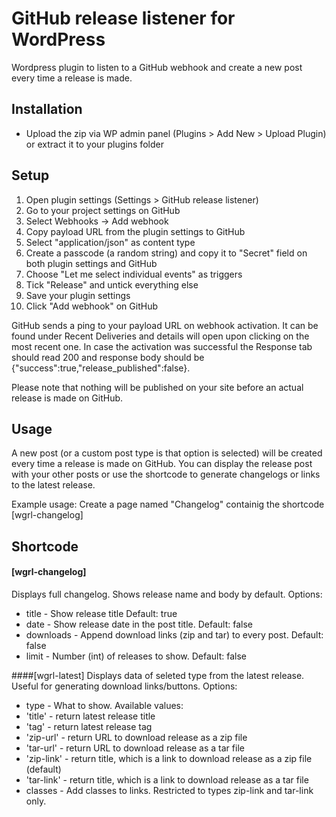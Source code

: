 # GitHub release listener for WordPress
Wordpress plugin to listen to a GitHub webhook and create a new post every time a release is made.

## Installation
- Upload the zip via WP admin panel (Plugins > Add New > Upload Plugin) or extract it to your plugins folder

## Setup
1. Open plugin settings (Settings > GitHub release listener)
2. Go to your project settings on GitHub
3. Select Webhooks -> Add webhook
4. Copy payload URL from the plugin settings to GitHub
5. Select "application/json" as content type
6. Create a passcode (a random string) and copy it to "Secret" field on both plugin settings and GitHub
7. Choose "Let me select individual events" as triggers
8. Tick "Release" and untick everything else
9. Save your plugin settings
10. Click "Add webhook" on GitHub

GitHub sends a ping to your payload URL on webhook activation. It can be found under Recent Deliveries and details will open upon clicking on the most recent one. In case the activation was successful the Response tab should read 200 and response body should be {"success":true,"release_published":false}. 

Please note that nothing will be published on your site before an actual release is made on GitHub.

## Usage
A new post (or a custom post type is that option is selected) will be created every time a release is made on GitHub. You can display the release post with your other posts or use the shortcode to generate changelogs or links to the latest release.

Example usage: Create a page named "Changelog" containig the shortcode [wgrl-changelog]

## Shortcode
#### [wgrl-changelog]
Displays full changelog. Shows release name and body by default. 
Options: 
- title - Show release title Default: true
- date - Show release date in the post title.	Default: false
- downloads	- Append download links (zip and tar) to every post. Default: false
- limit	- Number (int) of releases to show.	Default: false

####[wgrl-latest]
Displays data of seleted type from the latest release. Useful for generating download links/buttons.
Options:
- type - What to show. Available values:
 - 'title' - return latest release title
 - 'tag' - return latest release tag
 - 'zip-url' - return URL to download release as a zip file
 - 'tar-url' - return URL to download release as a tar file
 - 'zip-link' - return title, which is a link to download release as a zip file (default)
 - 'tar-link' - return title, which is a link to download release as a tar file
- classes	- Add classes to links. Restricted to types zip-link and tar-link only.
